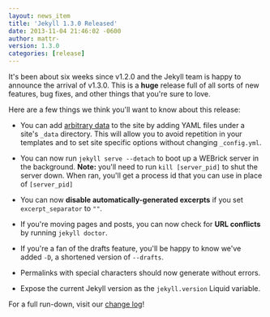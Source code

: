 ```yaml
---
layout: news_item
title: 'Jekyll 1.3.0 Released'
date: 2013-11-04 21:46:02 -0600
author: mattr-
version: 1.3.0
categories: [release]
---
```


<!--original
---
layout: news_item
title: 'Jekyll 1.3.0 Released'
date: 2013-11-04 21:46:02 -0600
author: mattr-
version: 1.3.0
categories: [release]
---
-->

It's been about six weeks since v1.2.0 and the Jekyll team is happy to
announce the arrival of v1.3.0. This is a **huge** release full of all
sorts of new features, bug fixes, and other things that you're sure to
love.

<!--original
It's been about six weeks since v1.2.0 and the Jekyll team is happy to
announce the arrival of v1.3.0. This is a **huge** release full of all
sorts of new features, bug fixes, and other things that you're sure to
love.
-->

Here are a few things we think you'll want to know about this release:

<!--original
Here are a few things we think you'll want to know about this release:
-->

* You can add [arbitrary data][] to the site by adding YAML files under a
  site's `_data` directory. This will allow you to avoid
  repetition in your templates and to set site specific options without
  changing `_config.yml`.

<!--original
* You can add [arbitrary data][] to the site by adding YAML files under a
  site's `_data` directory. This will allow you to avoid
  repetition in your templates and to set site specific options without
  changing `_config.yml`.
-->

* You can now run `jekyll serve --detach` to boot up a WEBrick server in the
  background. **Note:** you'll need to run `kill [server_pid]` to shut
  the server down. When ran, you'll get a process id that you can use in
  place of `[server_pid]`

<!--original
* You can now run `jekyll serve --detach` to boot up a WEBrick server in the
  background. **Note:** you'll need to run `kill [server_pid]` to shut
  the server down. When ran, you'll get a process id that you can use in
  place of `[server_pid]`
-->

* You can now **disable automatically-generated excerpts** if you set
  `excerpt_separator` to `""`.

<!--original
* You can now **disable automatically-generated excerpts** if you set
  `excerpt_separator` to `""`.
-->

* If you're moving pages and posts, you can now check for **URL
  conflicts** by running `jekyll doctor`.

<!--original
* If you're moving pages and posts, you can now check for **URL
  conflicts** by running `jekyll doctor`.
-->

* If you're a fan of the drafts feature, you'll be happy to know we've
  added `-D`, a shortened version of `--drafts`.

<!--original
* If you're a fan of the drafts feature, you'll be happy to know we've
  added `-D`, a shortened version of `--drafts`.
-->

* Permalinks with special characters should now generate without errors.

<!--original
* Permalinks with special characters should now generate without errors.
-->

* Expose the current Jekyll version as the `jekyll.version` Liquid
  variable.

<!--original
* Expose the current Jekyll version as the `jekyll.version` Liquid
  variable.
-->

For a full run-down, visit our [change log](/docs/history/)!

<!--original
For a full run-down, visit our [change log](/docs/history/)!
-->

[arbitrary data]: /docs/datafiles/

<!--original
[arbitrary data]: /docs/datafiles/
-->
